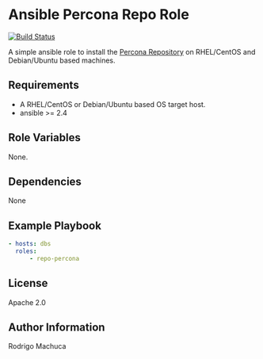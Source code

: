 Ansible Percona Repo Role
=========================
[![Build Status](https://travis-ci.org/rmachuca89/ansible-repo-percona.svg?branch=master)](https://travis-ci.org/rmachuca89/ansible-repo-percona)

A simple ansible role to install the [Percona Repository](https://www.percona.com/doc/percona-repo-config/index.html) on RHEL/CentOS and Debian/Ubuntu based machines.

Requirements
------------

- A RHEL/CentOS or Debian/Ubuntu based OS target host.
- ansible >= 2.4

Role Variables
--------------

None.

Dependencies
------------

None

Example Playbook
----------------

```yaml
- hosts: dbs
  roles:
      - repo-percona
```

License
-------

Apache 2.0

Author Information
------------------

Rodrigo Machuca
